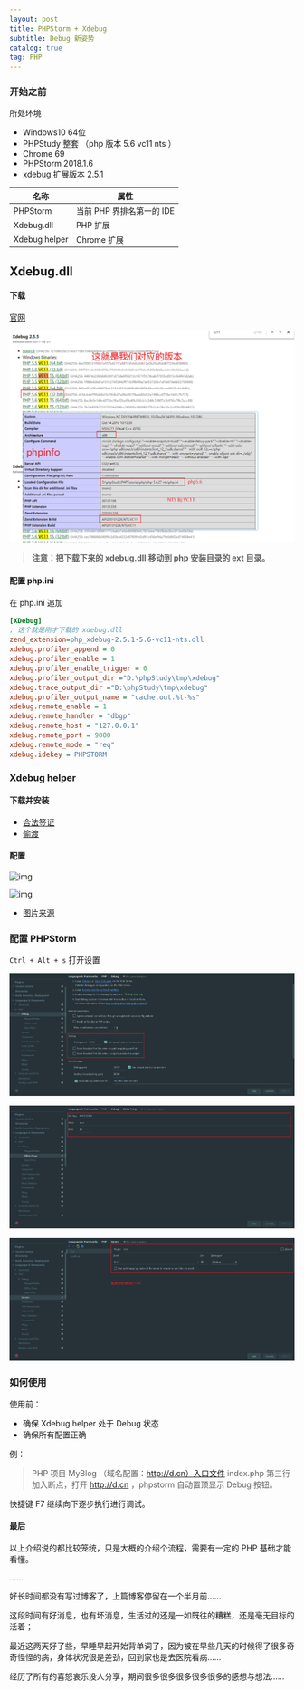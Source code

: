 ```yaml
---
layout: post
title: PHPStorm + Xdebug
subtitle: Debug 新姿势
catalog: true
tag: PHP
---
```


### 开始之前

所处环境

* Windows10 64位
* PHPStudy 整套 （php 版本 5.6 vc11 nts ）
* Chrome 69
* PHPStorm 2018.1.6
* xdebug 扩展版本 2.5.1

| 名称          | 属性                      |
| ------------- | ------------------------- |
| PHPStorm      | 当前 PHP 界排名第一的 IDE |
| Xdebug.dll    | PHP 扩展                  |
| Xdebug helper | Chrome 扩展               |

## Xdebug.dll

#### 下载

[官网](https://xdebug.org/download.php)

![post-phpstormxdebug-phpinfo](/img/in-post/post-phpstormxdebug-phpinfo.png)

> **注意：把下载下来的 xdebug.dll 移动到 php 安装目录的 ext 目录。**

#### 配置 php.ini

在 php.ini 追加

```ini
[XDebug]
; 这个就是刚才下载的 xdebug.dll 
zend_extension=php_xdebug-2.5.1-5.6-vc11-nts.dll
xdebug.profiler_append = 0
xdebug.profiler_enable = 1
xdebug.profiler_enable_trigger = 0
xdebug.profiler_output_dir ="D:\phpStudy\tmp\xdebug"
xdebug.trace_output_dir ="D:\phpStudy\tmp\xdebug"
xdebug.profiler_output_name = "cache.out.%t-%s"
xdebug.remote_enable = 1
xdebug.remote_handler = "dbgp"
xdebug.remote_host = "127.0.0.1"
xdebug.remote_port = 9000
xdebug.remote_mode = "req"
xdebug.idekey = PHPSTORM
```

### Xdebug helper

#### 下载并安装

* [合法签证](https://chrome.google.com/webstore/detail/xdebug-helper/eadndfjplgieldjbigjakmdgkmoaaaoc?hl=zh-CN)
* [偷渡](https://www.crx4chrome.com/crx/1716/)

#### 配置

![img](http://files.jb51.net/file_images/article/201606/2016061308594417.jpg) 

![img](http://files.jb51.net/file_images/article/201606/2016061308594419.jpg) 

* [图片来源](https://www.cnblogs.com/LWMLWM/p/8251905.html)

### 配置 PHPStorm

` Ctrl + Alt + s ` 打开设置

![1](/img/in-post/post-phpstormxdebug-phpstormconfig1.png)

![2](/img/in-post/post-phpstormxdebug-phpstormconfig2.png)

![3](/img/in-post/post-phpstormxdebug-phpstormconfig3.png)

### 如何使用

使用前：

* 确保 Xdebug helper 处于 Debug 状态
* 确保所有配置正确

例：

> PHP 项目 MyBlog （域名配置：http://d.cn）入口文件 index.php 第三行加入断点，打开  http://d.cn ，phpstorm 自动置顶显示 Debug 按钮。

快捷键 F7 继续向下逐步执行进行调试。

#### 最后

以上介绍说的都比较笼统，只是大概的介绍个流程，需要有一定的 PHP 基础才能看懂。

……

好长时间都没有写过博客了，上篇博客停留在一个半月前……

这段时间有好消息，也有坏消息，生活过的还是一如既往的糟糕，还是毫无目标的活着；

最近这两天好了些，早睡早起开始背单词了，因为被在早些几天的时候得了很多奇奇怪怪的病，身体状况很是差劲，回到家也是去医院看病……

经历了所有的喜怒哀乐没人分享，期间很多很多很多很多很多的感想与想法……





